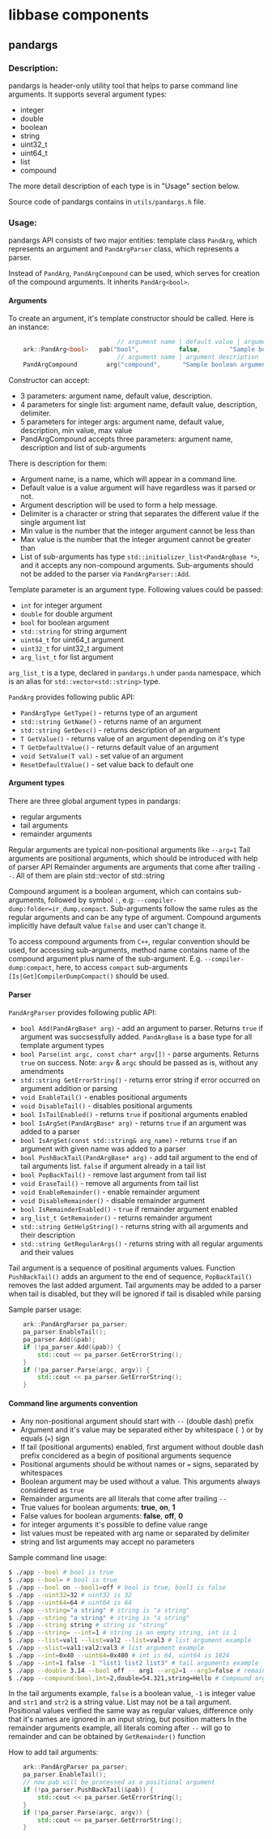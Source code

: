 # libbase components

## pandargs

### Description:

pandargs is header-only utility tool that helps to parse command line arguments. It supports several argument types:
- integer
- double
- boolean
- string
- uint32_t
- uint64_t
- list
- compound

The more detail description of each type is in "Usage" section below.

Source code of pandargs contains in `utils/pandargs.h` file.

### Usage:

pandargs API consists of two major entities: template class `PandArg`, which represents an argument and `PandArgParser` class, which represents a parser.

Instead of `PandArg`, `PandArgCompound` can be used, which serves for creation of the compound arguments.
It inherits `PandArg<bool>`.

#### Arguments

To create an argument, it's template constructor should be called. Here is an instance:

```c++
                              // argument name | default value | argument description
    ark::PandArg<bool>   pab("bool",           false,        "Sample boolean argument");
                              // argument name | argument description     | sub-arguments
    PandArgCompound        arg("compound",      "Sample boolean argument", {&sub_bool_arg, &sub_int_arg, &sub_double_arg, &sub_string_arg});
```

Constructor can accept: 
- 3 parameters: argument name, default value, description.
- 4 parameters for single list: argument name, default value, description, delimiter.
- 5 parameters for integer args: argument name, default value, description, min value, max value
- PandArgCompound accepts three parameters: argument name, description and list of sub-arguments

There is description for them:
- Argument name, is a name, which will appear in a command line.
- Default value is a value argument will have regardless was it parsed or not.
- Argument description will be used to form a help message.
- Delimiter is a character or string that separates the different value if the single argument list
- Min value is the number that the integer argument cannot be less than
- Max value is the number that the integer argument cannot be greater than
- List of sub-arguments has type `std::initializer_list<PandArgBase *>`, and it accepts any non-compound arguments.
  Sub-arguments should not be added to the parser via `PandArgParser::Add`.

Template parameter is an argument type. Following values could be passed:
- `int` for integer argument
- `double` for double argument
- `bool` for boolean argument
- `std::string` for string argument
- `uint64_t` for uint64_t argument
- `uint32_t` for uint32_t argument
- `arg_list_t` for list argument

`arg_list_t` is a type, declared in `pandargs.h` under `panda` namespace, which is an alias for `std::vector<std::string>` type.

`PandArg` provides following public API:
- `PandArgType GetType()` - returns type of an argument
- `std::string GetName()` - returns name of an argument
- `std::string GetDesc()` - returns description of an argument
- `T GetValue()` - returns value of an argument depending on it's type
- `T GetDefaultValue()` - returns default value of an argument
- `void SetValue(T val)` - set value of an argument
- `ResetDefaultValue()` - set value back to default one

#### Argument types
There are three global argument types in pandargs:
- regular arguments
- tail arguments
- remainder arguments

Regular arguments are typical non-positional arguments like ```--arg=1```
Tail arguments are positional arguments, which should be introduced with help of parser API
Remainder arguments are arguments that come after trailing `--`. All of them are plain std::vector of std::string

Compound argument is a boolean argument, which can contains sub-arguments, followed by symbol `:`,
e.g: `--compiler-dump:folder=ir_dump,compact`. Sub-arguments follow the same rules as the regular arguments
and can be any type of argument. Compound arguments implicitly have default value `false` and user can't change it.

To access compound arguments from `C++`, regular convention should be used, for accessing sub-arguments, method name
contains name of the compound argument plus name of the sub-argument.
E.g. `--compiler-dump:compact`, here, to access `compact` sub-arguments `[Is|Get]CompilerDumpCompact()` should be used.

#### Parser

`PandArgParser` provides following public API:
- `bool Add(PandArgBase* arg)` - add an argument to parser. Returns `true` if argument was succsessfully added. `PandArgBase` is a base type for all template argument types
- `bool Parse(int argc, const char* argv[])` - parse arguments. Returns `true` on success. Note: `argv` & `argc` should be passed as is, without any amendments
- `std::string GetErrorString()` - returns error string if error occurred on argument addition or parsing
- `void EnableTail()` - enables positional arguments
- `void DisableTail()` - disables positional arguments
- `bool IsTailEnabled()` - returns `true` if positional arguments enabled
- `bool IsArgSet(PandArgBase* arg)` - returns `true` if an argument was added to a parser
- `bool IsArgSet(const std::string& arg_name)` - returns `true` if an argument with given name was added to a parser
- `bool PushBackTail(PandArgBase* arg)` - add tail argument to the end of tail arguments list. `false` if argument already in a tail list
- `bool PopBackTail()` - remove last argument from tail list
- `void EraseTail()` - remove all arguments from tail list
- `void EnableRemainder()` - enable remainder argument
- `void DisableRemainder()` - disable remainder argument
- `bool IsRemainderEnabled()` - `true` if remainder argument enabled
- `arg_list_t GetRemainder()` - returns remainder argument
- `std::string GetHelpString()` - returns string with all arguments and their description
- `std::string GetRegularArgs()` - returns string with all regular arguments and their values

Tail argument is a sequence of positinal arguments values. Function ```PushBackTail()``` adds an argument to the end of sequence, ```PopBackTail()``` removes the last added argument. Tail arguments may be added to a parser when tail is disabled, but they will be ignored if tail is disabled while parsing

Sample parser usage:
```c++
    ark::PandArgParser pa_parser;
    pa_parser.EnableTail();
    pa_parser.Add(&pab);
    if (!pa_parser.Add(&pab)) {
        std::cout << pa_parser.GetErrorString();
    }
    if (!pa_parser.Parse(argc, argv)) {
        std::cout << pa_parser.GetErrorString();
    }
```

#### Command line arguments convention

- Any non-positional argument should start with `--` (double dash) prefix
- Argument and it's value may be separated either by whitespace (` `) or by equals (`=`) sign
- If tail (positional arguments) enabled, first argument without double dash prefix concidered as a begin of positional arguments sequence
- Positional arguments should be without names or `=` signs, separated by whitespaces
- Boolean argument may be used without a value. This arguments always considered as `true`
- Remainder arguments are all literals that come after trailing `--`
- True values for boolean arguments: **true**, **on**, **1**
- False values for boolean arguments: **false**, **off**, **0**
- for integer arguments it's possible to define value range
- list values must be repeated with arg name or separated by delimiter
- string and list arguments may accept no parameters

Sample command line usage:
```bash
$ ./app --bool # bool is true
$ ./app --bool= # bool is true
$ ./app --bool on --bool1=off # bool is true, bool1 is false
$ ./app --uint32=32 # uint32 is 32
$ ./app --uint64=64 # uint64 is 64
$ ./app --string="a string" # string is "a string"
$ ./app --string "a string" # string is "a string"
$ ./app --string string # string is "string"
$ ./app --string= --int=1 # string is an empty string, int is 1
$ ./app --list=val1 --list=val2 --list=val3 # list argument example
$ ./app --slist=val1:val2:val3 # list argument example
$ ./app --int=0x40 --uint64=0x400 # int is 64, uint64 is 1024
$ ./app --int=1 false -1 "list1 list2 list3" # tail arguments example
$ ./app --double 3.14 --bool off -- arg1 --arg2=1 --arg3=false # remainder arguments example
$ ./app --compound:bool,int=2,double=54.321,string=Hello # Compound argument example
```
In the tail arguments example, `false` is a boolean value, `-1` is integer value and `str1` and `str2` is a string value. List may not be a tail argument. Positional values verified the same way as regular values, difference only that it's names are ignored in an input string, but position matters
In the remainder arguments example, all literals coming after `--` will go to remainder and can be obtained by `GetRemainder()` function

How to add tail arguments:
```c++
    ark::PandArgParser pa_parser;
    pa_parser.EnableTail();
    // now pab will be processed as a positional argument
    if (!pa_parser.PushBackTail(&pab)) {
        std::cout << pa_parser.GetErrorString();
    }
    if (!pa_parser.Parse(argc, argv)) {
        std::cout << pa_parser.GetErrorString();
    }
```
